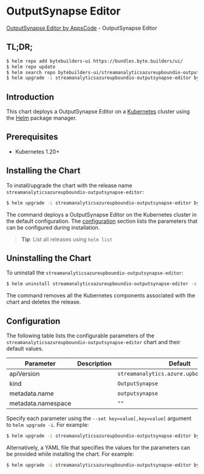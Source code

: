 # OutputSynapse Editor

[OutputSynapse Editor by AppsCode](https://byte.builders) - OutputSynapse Editor

## TL;DR;

```bash
$ helm repo add bytebuilders-ui https://bundles.byte.builders/ui/
$ helm repo update
$ helm search repo bytebuilders-ui/streamanalyticsazureupboundio-outputsynapse-editor --version=v0.4.18
$ helm upgrade -i streamanalyticsazureupboundio-outputsynapse-editor bytebuilders-ui/streamanalyticsazureupboundio-outputsynapse-editor -n default --create-namespace --version=v0.4.18
```

## Introduction

This chart deploys a OutputSynapse Editor on a [Kubernetes](http://kubernetes.io) cluster using the [Helm](https://helm.sh) package manager.

## Prerequisites

- Kubernetes 1.20+

## Installing the Chart

To install/upgrade the chart with the release name `streamanalyticsazureupboundio-outputsynapse-editor`:

```bash
$ helm upgrade -i streamanalyticsazureupboundio-outputsynapse-editor bytebuilders-ui/streamanalyticsazureupboundio-outputsynapse-editor -n default --create-namespace --version=v0.4.18
```

The command deploys a OutputSynapse Editor on the Kubernetes cluster in the default configuration. The [configuration](#configuration) section lists the parameters that can be configured during installation.

> **Tip**: List all releases using `helm list`

## Uninstalling the Chart

To uninstall the `streamanalyticsazureupboundio-outputsynapse-editor`:

```bash
$ helm uninstall streamanalyticsazureupboundio-outputsynapse-editor -n default
```

The command removes all the Kubernetes components associated with the chart and deletes the release.

## Configuration

The following table lists the configurable parameters of the `streamanalyticsazureupboundio-outputsynapse-editor` chart and their default values.

|     Parameter      | Description |                        Default                        |
|--------------------|-------------|-------------------------------------------------------|
| apiVersion         |             | <code>streamanalytics.azure.upbound.io/v1beta1</code> |
| kind               |             | <code>OutputSynapse</code>                            |
| metadata.name      |             | <code>outputsynapse</code>                            |
| metadata.namespace |             | <code>""</code>                                       |


Specify each parameter using the `--set key=value[,key=value]` argument to `helm upgrade -i`. For example:

```bash
$ helm upgrade -i streamanalyticsazureupboundio-outputsynapse-editor bytebuilders-ui/streamanalyticsazureupboundio-outputsynapse-editor -n default --create-namespace --version=v0.4.18 --set apiVersion=streamanalytics.azure.upbound.io/v1beta1
```

Alternatively, a YAML file that specifies the values for the parameters can be provided while
installing the chart. For example:

```bash
$ helm upgrade -i streamanalyticsazureupboundio-outputsynapse-editor bytebuilders-ui/streamanalyticsazureupboundio-outputsynapse-editor -n default --create-namespace --version=v0.4.18 --values values.yaml
```
